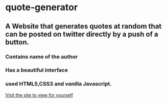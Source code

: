# quote-generator

## A Website that generates quotes at random that can be posted on twitter directly by a push of a button.

### Contains name of the author
### Has a beautiful interface
### used HTML5,CSS3 and vanilla Javascript.

[Visit the site to view for yourself](https://nafisshariar.github.io/quote-generator/ "Quote Generator")
